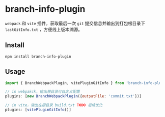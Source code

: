 # branch-info-plugin
`webpack` 和 `vite` 插件，获取最后一次 `git` 提交信息并输出到打包根目录下 `lastGitInfo.txt` ，方便线上版本溯源。

## Install
`npm install branch-info-plugin`
## Usage
```js
import { BranchWebpackPlugin, vitePluginGitInfo } from 'branch-info-plugin'

// in webpakck，输出根目录可自定义配置
plugins: [new BranchWebpackPlugin({outputFile: 'commit.txt'})]

// in vite，输出在根目录 build.txt TODO 后续优化
plugins: [vitePluginGitInfo()]
```
